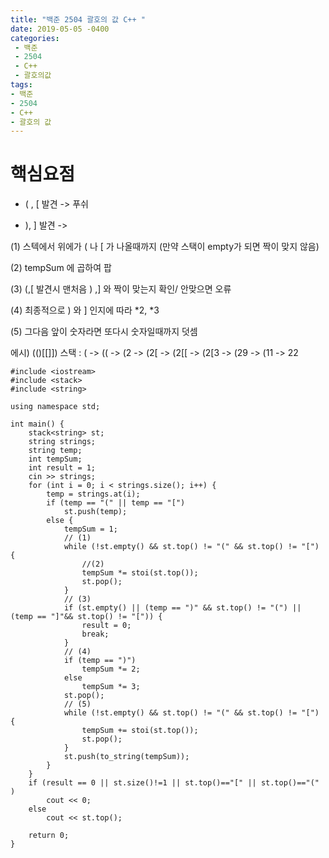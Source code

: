 ```yaml
---
title: "백준 2504 괄호의 값 C++ "
date: 2019-05-05 -0400
categories: 
 - 백준
 - 2504
 - C++
 - 괄호의값
tags:
- 백준
- 2504
- C++
- 괄호의 값
---
```

# 핵심요점
- ( , [ 발견 -> 푸쉬 

- ), ] 발견 ->  

(1) 스텍에서 위에가 ( 나 [ 가 나올때까지 (만약 스택이 empty가 되면 짝이 맞지 않음)

(2) tempSum 에 곱하여 팝 

(3) (,[ 발견시 맨처음 ) ,] 와 짝이 맞는지 확인/ 안맞으면 오류 

(4) 최종적으로 ) 와 ] 인지에 따라 *2, *3 

(5) 그다음 앞이 숫자라면 또다시 숫자일때까지 덧셈

 에시)  (()[[]])
			 스택 : ( -> (( -> (2 -> (2[ -> (2[[ -> (2[3 -> (29 -> (11 -> 22
```
#include <iostream>
#include <stack>
#include <string>

using namespace std;

int main() {
	stack<string> st;
	string strings;
	string temp;
	int tempSum;
	int result = 1;
	cin >> strings;
	for (int i = 0; i < strings.size(); i++) {
		temp = strings.at(i);
		if (temp == "(" || temp == "[")
			st.push(temp);
		else {
			tempSum = 1;
			// (1)
			while (!st.empty() && st.top() != "(" && st.top() != "[") {
				//(2)
				tempSum *= stoi(st.top());
				st.pop();
			}
			// (3)
			if (st.empty() || (temp == ")" && st.top() != "(") || (temp == "]"&& st.top() != "[")) {
				result = 0;
				break; 
			}
			// (4)
			if (temp == ")")
				tempSum *= 2;
			else
				tempSum *= 3;
			st.pop();
			// (5)
			while (!st.empty() && st.top() != "(" && st.top() != "[") {
				tempSum += stoi(st.top());
				st.pop();
			}
			st.push(to_string(tempSum));
		}
	}
	if (result == 0 || st.size()!=1 || st.top()=="[" || st.top()=="(" )
		cout << 0;
	else
		cout << st.top();

	return 0;
}
```

